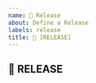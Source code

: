 ```yaml
---
name: 🏅 Release
about: Define a Release
labels: release
title: 🏅 [RELEASE] 
---
```

<!-- THIS ISSUE-TYPE IS NOT FOR YOU! -->
<!-- Proceed only if you know what you are doing - go chat with Team Gradido -->
<!-- Visit the Gradido Discord: https://discord.gg/kA3zBAKQDC -->

## 🏅 RELEASE
<!-- Describe your Release in detail. Include screenshots and drawings -->
